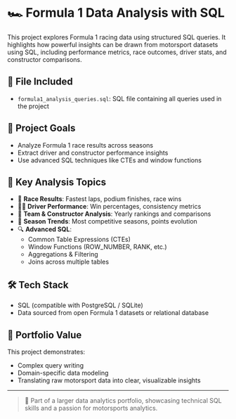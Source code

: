 # 🏎️ Formula 1 Data Analysis with SQL

This project explores Formula 1 racing data using structured SQL queries. It highlights how powerful insights can be drawn from motorsport datasets using SQL, including performance metrics, race outcomes, driver stats, and constructor comparisons.

## 📂 File Included

- `formula1_analysis_queries.sql`: SQL file containing all queries used in the project

## 🎯 Project Goals

- Analyze Formula 1 race results across seasons
- Extract driver and constructor performance insights
- Use advanced SQL techniques like CTEs and window functions

## 🧠 Key Analysis Topics

- 🏁 **Race Results**: Fastest laps, podium finishes, race wins
- 👨‍✈️ **Driver Performance**: Win percentages, consistency metrics
- 🏢 **Team & Constructor Analysis**: Yearly rankings and comparisons
- 📅 **Season Trends**: Most competitive seasons, points evolution
- 🔍 **Advanced SQL**:
  - Common Table Expressions (CTEs)
  - Window Functions (ROW_NUMBER, RANK, etc.)
  - Aggregations & Filtering
  - Joins across multiple tables

## 🛠️ Tech Stack

- SQL (compatible with PostgreSQL / SQLite)
- Data sourced from open Formula 1 datasets or relational database

## 💼 Portfolio Value

This project demonstrates:
- Complex query writing
- Domain-specific data modeling
- Translating raw motorsport data into clear, visualizable insights

---

> 📌 Part of a larger data analytics portfolio, showcasing technical SQL skills and a passion for motorsports analytics.

